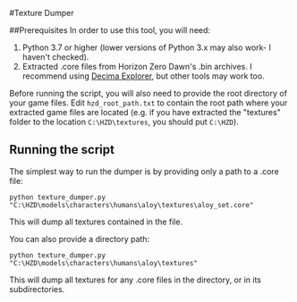 #Texture Dumper

##Prerequisites
In order to use this tool, you will need:

1. Python 3.7 or higher (lower versions of Python 3.x may also work- I haven't checked).
2. Extracted .core files from Horizon Zero Dawn's .bin archives. I recommend using 
   [Decima Explorer](https://github.com/Jayveer/Decima-Explorer), but other tools may work too.

Before running the script, you will also need to provide the root directory of your game files. Edit 
`hzd_root_path.txt` to contain the root path where your extracted game files are located (e.g. if you have extracted
the "textures" folder to the location `C:\HZD\textures`, you should put `C:\HZD`).

## Running the script
The simplest way to run the dumper is by providing only a path to a .core file:

`python texture_dumper.py "C:\HZD\models\characters\humans\aloy\textures\aloy_set.core"`

This will dump all textures contained in the file.

You can also provide a directory path:

`python texture_dumper.py "C:\HZD\models\characters\humans\aloy\textures"`

This will dump all textures for any .core files in the directory, or in its subdirectories.